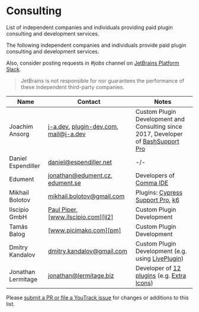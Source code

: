 <!-- Copyright 2000-2024 JetBrains s.r.o. and contributors. Use of this source code is governed by the Apache 2.0 license. -->

# Consulting

<link-summary>List of independent companies and individuals providing paid plugin consulting and development services.</link-summary>

The following independent companies and individuals provide paid plugin consulting and development services.

Also, consider posting requests in _#jobs_ channel on [JetBrains Platform Slack](https://plugins.jetbrains.com/slack).

> JetBrains is not responsible for nor guarantees the performance of these independent third-party companies.

| Name               | Contact                                                    | Notes                                                                        |
|--------------------|------------------------------------------------------------|------------------------------------------------------------------------------|
| Joachim Ansorg     | [j-a.dev][ja], [plugin-dev.com][ja2], [mail@j-a.dev][ja3] | Custom Plugin Development and Consulting since 2017, Developer of [BashSupport Pro][ja4]|
| Daniel Espendiller | [daniel@espendiller.net][de]                               | -/-                                                                          |
| Edument            | [jonathan@edument.cz][ed], [edument.se][ed2]               | Developers of [Comma IDE][ed3]                                               |
| Mikhail Bolotov    | [mikhail.bolotov@gmail.com][mb]                            | Plugins: [Cypress Support Pro][cspro], [k6]                                  |
| Ilscipio GmbH      | [Paul Piper][il], [www.ilscipio.com][il2]                  | Custom Plugin Development                                                    |
| Tamás Balog        | [www.picimako.com][pm]                                     | Custom Plugin Development                                                    |
| Dmitry Kandalov    | [dmitry.kandalov@gmail.com][dk]                            | Custom Plugin Development (e.g. using [LivePlugin][lp])                      |
| Jonathan Lermitage | [jonathan@lermitage.biz][jle1]                             | Developer of [12 plugins][jle2] (e.g. [Extra Icons][jle3])                   |

[ja]: https://www.j-a.dev
[ja2]: https://www.plugin-dev.com
[ja3]: mailto:mail@j-a.dev
[ja4]: https://www.bashsupport.com
[de]: mailto:daniel@espendiller.net
[ed]: mailto:jonathan@edument.cz
[ed2]: https://www.edument.se/en/page/intellij-platform-development
[ed3]: https://commaide.com
[cspro]: https://plugins.jetbrains.com/plugin/13987-cypress-support-pro
[k6]: https://plugins.jetbrains.com/plugin/16141-k6
[mb]: https://plugins.jetbrains.com/organization/mbolotov
[il]: mailto:info@ilscipio.com
[il2]: https://www.ilscipio.com
[pm]: https://www.picimako.com
[bn]: mailto:beansoft@126.com
[dk]: mailto:dmitry.kandalov@gmail.com
[lp]: https://plugins.jetbrains.com/plugin/7282-liveplugin
[bn2]: https://plugins.jetbrains.com/organizations/BeanSoft
[rnc]: https://plugins.jetbrains.com/plugin/9564-react-native-console
[jle1]: mailto:jonathan@lermitage.biz
[jle2]: https://plugins.jetbrains.com/author/ed9cc7eb-74f5-46c1-b0df-67162fe1a1c5
[jle3]: https://plugins.jetbrains.com/plugin/11058-extra-icons/

Please [submit a PR or file a YouTrack issue](getting_help.topic) for changes or additions to this list.
